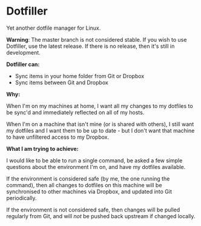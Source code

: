 # Dotfiller
Yet another dotfile manager for Linux.

**Warning**: The master branch is not considered stable. If you wish to use Dotfiller, use the latest release. If there is no release, then it's still in development.

**Dotfiller can:**

* Sync items in your home folder from Git or Dropbox
* Sync items between Git and Dropbox

**Why:** 

When I'm on my machines at home, I want all my changes to my dotfiles to be sync'd and immediately reflected on all of my hosts.

When I'm on a machine that isn't mine (or is shared with others), I still want my dotfiles and I want them to be up to date - but I don't want that machine to have unfiltered access to my Dropbox.

**What I am trying to achieve:**

I would like to be able to run a single command, be asked a few simple questions about the environment I'm on, and have my dotfiles available.

If the environment is considered safe (by me, the one running the command), then all changes to dotfiles on this machine will be synchronised to other machines via Dropbox, and updated into Git periodically.

If the environment is not considered safe, then changes will be pulled regularly from Git, and will _not_ be pushed back upstream if changed locally.